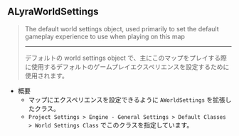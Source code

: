 ## ALyraWorldSettings

> The default world settings object, used primarily to set the default gameplay experience to use when playing on this map
> 
> ----
> デフォルトの world settings object で、主にこのマップをプレイする際に使用するデフォルトのゲームプレイエクスペリエンスを設定するために使用されます。

* 概要
	* マップにエクスペリエンスを設定できるように `AWorldSettings` を拡張したクラス。
	* `Project Settings > Engine - General Settings > Default Classes > World Settings Class` でこのクラスを指定しています。

